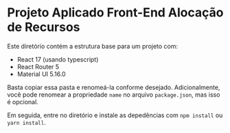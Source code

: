 # Projeto Aplicado Front-End Alocação de Recursos

Este diretório contém a estrutura base para um projeto com:

- React 17 (usando typescript)
- React Router 5
- Material UI 5.16.0

Basta copiar essa pasta e renomeá-la conforme desejado. Adicionalmente, você
pode renomear a propriedade `name` no arquivo `package.json`, mas isso é opcional.

Em seguida, entre no diretório e instale as depedências com `npm install` ou `yarn install`.
